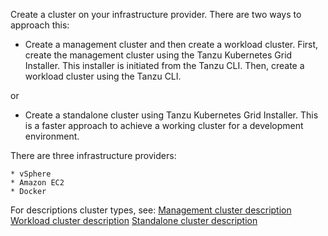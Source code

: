 Create a cluster on your infrastructure provider. There are two ways to approach this:  
   * Create a management cluster and then create a workload cluster. First, create the management cluster using the Tanzu Kubernetes Grid Installer. This installer is initiated from the Tanzu CLI. Then, create a workload cluster using the Tanzu CLI.

         
   or  
      
   * Create a standalone cluster using Tanzu Kubernetes Grid Installer. This is a faster approach to achieve a working cluster for a development environment. 

   There are three infrastructure providers:   

    * vSphere
    * Amazon EC2
    * Docker


For descriptions cluster types, see:
[Management cluster description](installation-planning/#management-cluster-description)
[Workload cluster description](installation-planning/#workload-cluster-description)
[Standalone cluster description](installation-planning/#standalone-cluster-description)